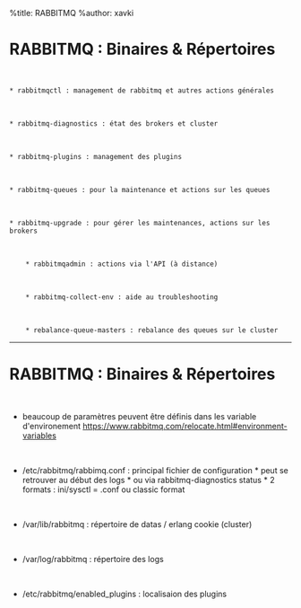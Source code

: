 %title: RABBITMQ
%author: xavki


# RABBITMQ : Binaires & Répertoires


<br>

    * rabbitmqctl : management de rabbitmq et autres actions générales

<br>

    * rabbitmq-diagnostics : état des brokers et cluster

<br>

    * rabbitmq-plugins : management des plugins

<br>

    * rabbitmq-queues : pour la maintenance et actions sur les queues

<br>

    * rabbitmq-upgrade : pour gérer les maintenances, actions sur les brokers

<br>

		* rabbitmqadmin : actions via l'API (à distance)

<br>

		* rabbitmq-collect-env : aide au troubleshooting

<br>

		* rebalance-queue-masters : rebalance des queues sur le cluster

-----------------------------------------------------------------------------------------------------------

# RABBITMQ : Binaires & Répertoires


<br>

* beaucoup de paramètres peuvent être définis dans les variable d'environement
https://www.rabbitmq.com/relocate.html#environment-variables

<br>

* /etc/rabbitmq/rabbimq.conf : principal fichier de configuration
		* peut se retrouver au début des logs
		* ou via rabbitmq-diagnostics status
		* 2 formats : ini/sysctl = .conf ou classic format

<br>

* /var/lib/rabbitmq : répertoire de datas / erlang cookie (cluster)

<br>

* /var/log/rabbitmq : répertoire des logs

<br>

* /etc/rabbitmq/enabled_plugins : localisaion des plugins



